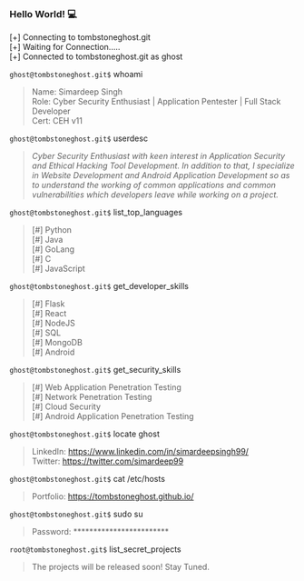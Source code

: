 ### Hello World! :computer:

[+] Connecting to tombstoneghost.git <br/>
[+] Waiting for Connection..... <br/>
[+] Connected to tombstoneghost.git as ghost <br/>

`ghost@tombstoneghost.git$` whoami <br/>
> Name: Simardeep Singh <br/>
> Role: Cyber Security Enthusiast | Application Pentester | Full Stack Developer <br/>
> Cert: CEH v11

`ghost@tombstoneghost.git$` userdesc <br/>
> *Cyber Security Enthusiast with keen interest in Application Security and Ethical Hacking Tool Development. In addition to that, I specialize in Website Development and Android Application Development so as to understand the working of common applications and common vulnerabilities which developers leave while working on a project.* 

`ghost@tombstoneghost.git$` list_top_languages <br/>
 > [#] Python <br/>
 > [#] Java <br/>
 > [#] GoLang <br/>
 > [#] C <br/>
 > [#] JavaScript <br/>

`ghost@tombstoneghost.git$` get_developer_skills <br/>
 > [#] Flask <br/>
 > [#] React <br/>
 > [#] NodeJS <br/>
 > [#] SQL <br/>
 > [#] MongoDB <br/>
 > [#] Android <br/>

`ghost@tombstoneghost.git$` get_security_skills <br/>
 > [#] Web Application Penetration Testing <br/>
 > [#] Network Penetration Testing <br/>
 > [#] Cloud Security <br/>
 > [#] Android Application Penetration Testing <br/>

`ghost@tombstoneghost.git$` locate ghost <br/>
> LinkedIn: https://www.linkedin.com/in/simardeepsingh99/ <br/>
> Twitter: https://twitter.com/simardeep99

`ghost@tombstoneghost.git$` cat /etc/hosts <br/>
> Portfolio: https://tombstoneghost.github.io/

`ghost@tombstoneghost.git$` sudo su <br/>
> Password: ************************ <br/>

`root@tombstoneghost.git$` list_secret_projects <br/>
> The projects will be released soon! Stay Tuned.

